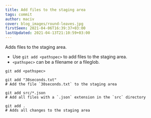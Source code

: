 ```yaml
---
title: Add files to the staging area
tags: commit
author: maciv
cover: blog_images/round-leaves.jpg
firstSeen: 2021-04-06T16:39:37+03:00
lastUpdated: 2021-04-13T21:10:59+03:00
---
```


Adds files to the staging area.

- Use `git add <pathspec>` to add files to the staging area.
- `<pathspec>` can be a filename or a fileglob.

```shell
git add <pathspec>
```

```shell
git add "30seconds.txt"
# Add the file `30seconds.txt` to the staging area

git add src/*.json
# Add all files with a `.json` extension in the `src` directory

git add .
# Adds all changes to the staging area
```
